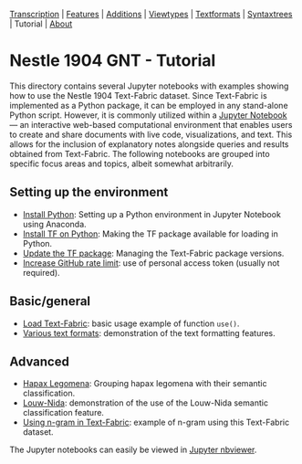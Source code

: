 <a name="start"></a>
<div class="hidden-content">
<a href="../transcription.md">Transcription</a> | <a href="../features/README.md#start">Features</a> | <a href="../additions/README.md#start">Additions</a> | <a href="../viewtypes.md#start">Viewtypes</a> | <a href="../textformats.md#start">Textformats</a> |  <a href="../syntaxtrees.md#start">Syntaxtrees</a> | Tutorial | <a href="../about.md#start">About</a>
</div>

# Nestle 1904 GNT - Tutorial

This directory contains several Jupyter notebooks with examples showing how to use the Nestle 1904 Text-Fabric dataset. Since Text-Fabric is implemented as a Python package, it can be employed in any stand-alone Python script. However, it is commonly utilized within a [Jupyter Notebook](https://jupyter.org) — an interactive web-based computational environment that enables users to create and share documents with live code, visualizations, and text. This allows for the inclusion of explanatory notes alongside queries and results obtained from Text-Fabric. The following notebooks are grouped into specific focus areas and topics, albeit somewhat arbitrarily.

## Setting up the environment

<ul>
    <li><a href="https://nbviewer.org/github/CenterBLC/N1904/tree/main/docs/tutorial/Install_Python.ipynb" target="_blank">Install Python</a>: Setting up a Python environment in Jupyter Notebook using Anaconda.</li>
    <li><a href="https://nbviewer.org/github/CenterBLC/N1904/tree/main/docs/tutorial/Install_Text-Fabric.ipynb" target="_blank">Install TF on Python</a>: Making the TF package available for loading in Python.</li>
    <li><a href="https://nbviewer.org/github/CenterBLC/N1904/tree/main/docs/tutorial/Update_Text-Fabric.ipynb" target="_blank">Update the TF package</a>: Managing the Text-Fabric package versions.</li>
    <li><a href="https://nbviewer.org/github/CenterBLC/N1904/tree/main/docs/tutorial/Increase_GitHub_rate_limit.ipynb" target="_blank">Increase GitHub rate limit</a>: use of personal access token (usually not required).</li>
</ul>

## Basic/general

<ul>
    <li><a href="https://nbviewer.org/github/CenterBLC/N1904/tree/main/docs/tutorial/Load_the_Text-Fabric_dataset.ipynb" target="_blank">Load Text-Fabric</a>: basic usage example of function <code>use()</code>.</li>
    <li><a href="https://nbviewer.org/github/CenterBLC/N1904/tree/main/docs/tutorial/various_text_formats.ipynb" target="_blank">Various text formats</a>: demonstration of the text formatting features.</li>
</ul>

## Advanced

<ul>
    <li><a href="https://nbviewer.org/github/CenterBLC/N1904/tree/main/docs/tutorial/hapax_legomena.ipynb" target="_blank">Hapax Legomena</a>: Grouping hapax legomena with their semantic classification.</li>
    <li><a href="https://nbviewer.org/github/CenterBLC/N1904/tree/main/docs/tutorial/louw-nida.ipynb" target="_blank">Louw-Nida</a>: demonstration of the use of the Louw-Nida semantic classification feature.</li>
    <li><a href="https://nbviewer.org/github/CenterBLC/N1904/tree/main/docs/tutorial/using_n-gram_in_text-fabric.ipynb" target="_blank">Using n-gram in Text-Fabric</a>: example of n-gram using this Text-Fabric dataset.</li>
</ul>

The Jupyter notebooks can easily be viewed in [Jupyter nbviewer](https://nbviewer.org/github/CenterBLC/N1904/tree/main/docs/tutorial/).
